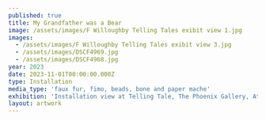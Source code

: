 ```yaml
---
published: true
title: My Grandfather was a Bear
image: /assets/images/F Willoughby Telling Tales exibit view 1.jpg
images:
  - /assets/images/F Willoughby Telling Tales exibit view 3.jpg
  - /assets/images/DSCF4969.jpg
  - /assets/images/DSCF4968.jpg
year: 2023
date: 2023-11-01T00:00:00.000Z
type: Installation
media_type: 'faux fur, fimo, beads, bone and paper mache'
exhibition: 'Installation view at Telling Tale, The Phoenix Gallery, Athens.'
layout: artwork
---
```


